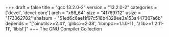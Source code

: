 +++
draft = false
title = "gcc 13.2.0-2"
version = "13.2.0-2"
categories = ['devel', 'devel-core']
arch = "x86_64"
size = "41789712"
usize = "173362782"
sha1sum = "51ed6c6aef1f97c518b4328ee3a153a447307a6b"
depends = "['binutils>=2.41', 'glibc>=2.38', 'libmpc>=1.1.0-11', 'zlib>=1.2.11-11', 'libisl']"
+++
The GNU Compiler Collection